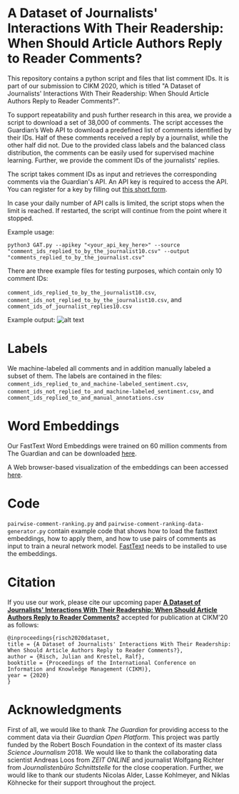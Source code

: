 # A Dataset of Journalists' Interactions With Their Readership: When Should Article Authors Reply to Reader Comments?

This repository contains a python script and files that list comment IDs.
It is part of our submission to CIKM 2020, which is titled "A Dataset of Journalists' Interactions With Their Readership: When Should Article Authors Reply to Reader Comments?".

To support repeatability and push further research in this area, we provide a script to download a set of 38,000 of comments. The script accesses the Guardian’s Web API to download a predefined list of comments identified by their IDs. Half of these comments received a reply by a journalist, while the other half did not. Due to the provided class labels and the balanced class distribution, the comments can be easily used for supervised machine learning.
Further, we provide the comment IDs of the journalists' replies. 

The script takes comment IDs as input and retrieves the corresponding comments via the Guardian's API. 
An API key is required to access the API. You can register for a key by filling out [this short form](https://bonobo.capi.gutools.co.uk/register/developer).

In case your daily number of API calls is limited, the script stops when the limit is reached. If restarted, the script will continue from the point where it stopped.

Example usage:

```python3 GAT.py --apikey "<your_api_key_here>" --source "comment_ids_replied_to_by_the_journalist10.csv" --output "comments_replied_to_by_the_journalist.csv"```

There are three example files for testing purposes, which contain only 10 comment IDs:

```comment_ids_replied_to_by_the_journalist10.csv```, ```comment_ids_not_replied_to_by_the_journalist10.csv```, and ```comment_ids_of_journalist_replies10.csv```

Example output: 
![alt text](example_output.png "Example Output")

# Labels
We machine-labeled all comments and in addition manually labeled a subset of them. The labels are contained in the files:
```comment_ids_replied_to_and_machine-labeled_sentiment.csv```, ```comment_ids_not_replied_to_and_machine-labeled_sentiment.csv```, and ```comment_ids_replied_to_and_manual_annotations.csv```

# Word Embeddings
Our FastText Word Embeddings were trained on 60 million comments from The Guardian and can be downloaded [here](https://owncloud.hpi.de/s/8LjQz1nyFI3OZBe).

A Web browser-based visualization of the embeddings can been accessed [here](https://projector.tensorflow.org/?config=https://gist.githubusercontent.com/julian-risch/9d6d125b7b5e49eb9b1ffacfd6de922a/raw/22b39854e2f5acb31dac1d586871d3fee7a4d0ca/1-10k-projector_config.json).

# Code
```pairwise-comment-ranking.py``` and ```pairwise-comment-ranking-data-generator.py``` contain example code that shows how to load the fasttext embeddings, how to apply them, and how to use pairs of comments as input to train a neural network model.
[FastText](https://github.com/facebookresearch/fastText/#building-fasttext-for-python) needs to be installed to use the embeddings.

# Citation
If you use our work, please cite our upcoming paper [**A Dataset of Journalists' Interactions With Their Readership: When Should Article Authors Reply to Reader Comments?**](https://hpi.de/fileadmin/user_upload/fachgebiete/naumann/people/risch/risch2020dataset.pdf) accepted for publication at CIKM'20 as follows:

    @inproceedings{risch2020dataset,
    title = {A Dataset of Journalists' Interactions With Their Readership: 
    When Should Article Authors Reply to Reader Comments?},
    author = {Risch, Julian and Krestel, Ralf},
    booktitle = {Proceedings of the International Conference on Information and Knowledge Management (CIKM)},
    year = {2020}
    }

# Acknowledgments
First of all, we would like to thank *The Guardian* for providing access to the comment data via their *Guardian Open Platform*.
This project was partly funded by the Robert Bosch Foundation in the context of its master class *Science Journalism* 2018.
We would like to thank the collaborating data scientist Andreas Loos from *ZEIT ONLINE* and journalist Wolfgang Richter from *Journalistenbüro Schnittstelle* for the close cooperation.
Further, we would like to thank our students Nicolas Alder, Lasse Kohlmeyer, and Niklas Köhnecke for their support throughout the project.
